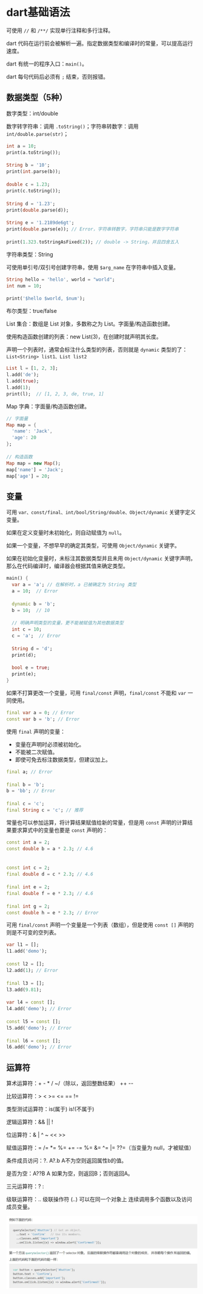 # dart基础语法

可使用 `//` 和 `/**/` 实现单行注释和多行注释。

dart 代码在运行前会被解析一遍。指定数据类型和编译时的常量，可以提高运行速度。

dart 有统一的程序入口：`main()`。

dart 每句代码后必须有 `;` 结束，否则报错。

## 数据类型（5种）

数字类型：int/double

数字转字符串：调用 `.toString()`；字符串转数字：调用 `int/double.parse(str)`；

``` dart
int a = 10;
print(a.toString());

String b = '10';
print(int.parse(b));

double c = 1.23;
print(c.toString());

String d = '1.23';
print(double.parse(d));

String e = '1.2189de6gt';
print(double.parse(e)); // Error，字符串转数字，字符串只能是数字字符串

print(1.323.toStringAsFixed(2)); // double -> String，并且四舍五入
```

字符串类型：String

可使用单引号/双引号创建字符串，使用 `$arg_name` 在字符串中插入变量。

``` dart
String hello = 'hello', world = "world";
int num = 10;

print('$hello $world, $num');
```

布尔类型：true/false

List 集合：数组是 List 对象，多数称之为 List。字面量/构造函数创建。

使用构造函数创建的列表：new List(3)，在创建时就声明其长度。

声明一个列表时，通常会标注什么类型的列表，否则就是 `dynamic` 类型的了： `List<String> list1、List list2`

``` dart
List l = [1, 2, 3];
l.add('de');
l.add(true);
l.add(1);
print(l);  // [1, 2, 3, de, true, 1]
```

Map 字典：字面量/构造函数创建。

``` dart
// 字面量
Map map = {
  'name': 'Jack',
  'age': 20
};

// 构造函数
Map map = new Map();
map['name'] = 'Jack';
map['age'] = 20;
```

## 变量

可用 `var、const/final、int/bool/String/double、Object/dynamic` 关键字定义变量。

如果在定义变量时未初始化，则自动赋值为 `null`。

如果一个变量，不想早早的确定其类型，可使用 `Object/dynamic` 关键字。

如果在初始化变量时，未标注其数据类型并且未用 `Object/dynamic` 关键字声明，那么在代码编译时，编译器会根据其值来确定类型。

``` dart
main() {
  var a = 'a'; // 在解析时，a 已被确定为 String 类型
  a = 10;  // Error

  dynamic b = 'b';
  b = 10;  // 10

  // 明确声明类型的变量，更不能被赋值为其他数据类型
  int c = 10;
  c = 'a';  // Error

  String d = 'd';
  print(d);

  bool e = true;
  print(e);
}
```

如果不打算更改一个变量，可用 `final/const` 声明，`final/const` 不能和 `var` 一同使用。

``` dart
final var a = 0; // Error
const var b = 'b'; // Error
```

使用 `final` 声明的变量：

- 变量在声明时必须被初始化。
- 不能被二次赋值。
- 即使可免去标注数据类型，但建议加上。

``` dart
final a; // Error

final b = 'b';
b = 'bb'; // Error

final c = 'c';
final String c = 'c'; // 推荐
```

常量也可以参加运算，将计算结果赋值给新的常量，但是用 `const` 声明的计算结果要求算式中的变量也要是 `const` 声明的：

``` dart
const int a = 2;
const double b = a * 2.3; // 4.6


const int c = 2;
final double d = c * 2.3; // 4.6

final int e = 2;
final double f = e * 2.3; // 4.6

final int g = 2;
const double h = e * 2.3; // Error
```

可用 `final/const` 声明一个变量是一个列表（数组），但是使用 `const []` 声明的则是不可变的空列表。

``` dart
var l1 = [];
l1.add('demo');

const l2 = [];
l2.add(1); // Error

final l3 = [];
l3.add(9.81);

var l4 = const [];
l4.add('demo'); // Error

const l5 = const [];
l5.add('demo'); // Error

final l6 = const [];
l6.add('demo'); // Error
```

## 运算符

算术运算符：+ - * / ~/（除以，返回整数结果） ++ --

比较运算符：> < >= <= == !=

类型测试运算符：is(属于) is!(不属于)

逻辑运算符：&& || !

位运算符：& | ^ ~ << >>

赋值运算符：= /= *= %= += -= %= &= ^= |= ??=（当变量为 null，才被赋值）

条件成员访问：?. A?.b A不为空则返回属性b的值。

是否为空：A??B A 如果为空，则返回B；否则返回A。

三元运算符：? :

级联运算符：.. 级联操作符 (..) 可以在同一个对象上 连续调用多个函数以及访问成员变量。

![](img/级联操作符.jpg)

